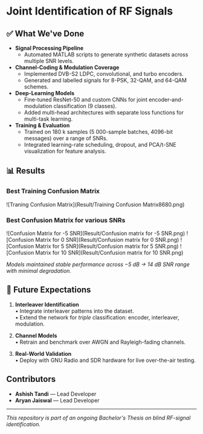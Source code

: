 
# Joint Identification of RF Signals

## ✅ What We've Done
- **Signal Processing Pipeline**
  - Automated MATLAB scripts to generate synthetic datasets across multiple SNR levels.
- **Channel-Coding & Modulation Coverage**
  - Implemented DVB-S2 LDPC, convolutional, and turbo encoders.
  - Generated and labelled signals for 8-PSK, 32-QAM, and 64-QAM schemes.
- **Deep-Learning Models**
  - Fine-tuned ResNet-50 and custom CNNs for joint encoder-and-modulation classification (9 classes).
  - Added multi-head architectures with separate loss functions for multi-task learning.
- **Training & Evaluation**
  - Trained on 180 k samples (5 000-sample batches, 4096-bit messages) over a range of SNRs.
  - Integrated learning-rate scheduling, dropout, and PCA/t-SNE visualization for feature analysis.

## 📊 Results

### Best Training Confusion Matrix
![Traning Confusion Matrix](Result/Training Confusion Matrix8680.png)

### Best Confusion Matrix for various SNRs
![Confusion Matrix for -5 SNR](Result/Confusion matrix for -5 SNR.png)
![Confusion Matrix for 0 SNR](Result/Confusion matrix for 0 SNR.png)
![Confusion Matrix for 5 SNR](Result/Confusion matrix for 5 SNR.png)
![Confusion Matrix for 10 SNR](Result/Confusion matrix for 10 SNR.png)


*Models maintained stable performance across −5 dB → 14 dB SNR range with minimal degradation.*

## 🚀 Future Expectations
1. **Interleaver Identification**  
   • Integrate interleaver patterns into the dataset.  
   • Extend the network for *triple* classification: encoder, interleaver, modulation.

2. **Channel Models**  
   • Retrain and benchmark over AWGN and Rayleigh-fading channels.

3. **Real-World Validation**  
   • Deploy with GNU Radio and SDR hardware for live over-the-air testing.
   
## Contributors

- **Ashish Tandi** — Lead Developer   
- **Aryan Jaiswal** — Lead Developer

---
*This repository is part of an ongoing Bachelor's Thesis on blind RF-signal identification.*
